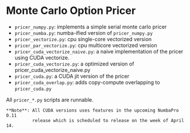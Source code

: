 # Monte Carlo Option Pricer

- `pricer_numpy.py`: implements a simple serial monte carlo pricer
- `pricer_numba.py`: numba-ified version of `pricer_numpy.py`
- `pricer_vectorize.py`: cpu single-core vectorized version
- `pricer_par_vectorize.py`: cpu multicore vectorized version
- `pricer_cuda_vectorize_naive.py`: a naive implementation of the pricer using CUDA vectorize.
- `pricer_cuda_vectorize.py`: a optimized version of pricer_cuda_vectorize_naive.py
- `pricer_cuda.py`: a CUDA jit version of the pricer
- `pricer_cuda_overlap.py`: adds copy-compute overlapping to `pricer_cuda.py`

All `pricer_*.py` scripts are runnable.

    **Note**: All CUDA versions uses features in the upcoming NumbaPro 0.11 
              release which is scheduled to release on the week of April 14.
